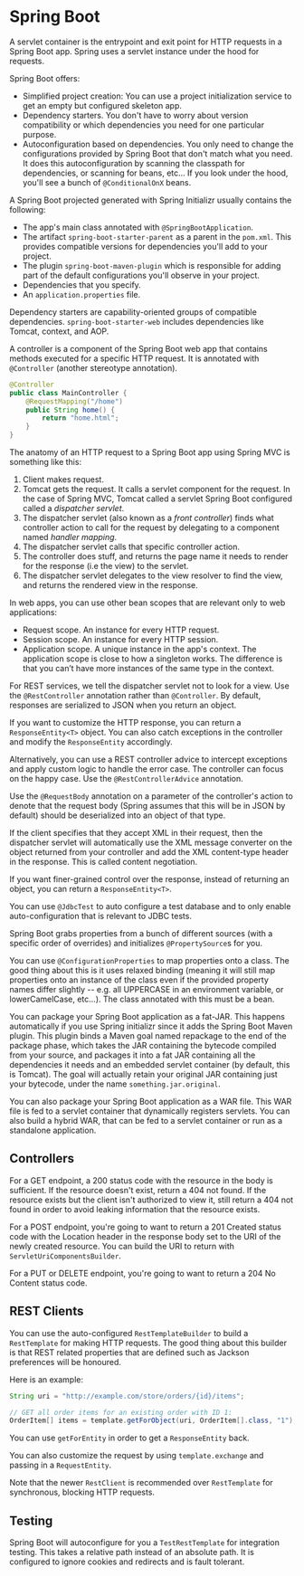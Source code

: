 # Spring Boot

A servlet container is the entrypoint and exit point for HTTP requests in a Spring Boot app. Spring uses a servlet instance under the hood for requests.

Spring Boot offers:
- Simplified project creation: You can use a project initialization service to get an empty but configured skeleton app.
- Dependency starters. You don't have to worry about version compatibility or which dependencies you need for one particular purpose.
- Autoconfiguration based on dependencies. You only need to change the configurations provided by Spring Boot that don't match what you need. It does this autoconfiguration by scanning the classpath for dependencies, or scanning for beans, etc... If you look under the hood, you'll see a bunch of `@ConditionalOnX` beans.

A Spring Boot projected generated with Spring Initializr usually contains the following:
- The app's main class annotated with `@SpringBootApplication`.
- The artifact `spring-boot-starter-parent` as a parent in the `pom.xml`. This provides compatible versions for dependencies you'll add to your project.
- The plugin `spring-boot-maven-plugin` which is responsible for adding part of the default configurations you'll observe in your project.
- Dependencies that you specify.
- An `application.properties` file.

Dependency starters are capability-oriented groups of compatible dependencies. `spring-boot-starter-web` includes dependencies like Tomcat, context, and AOP.

A controller is a component of the Spring Boot web app that contains methods executed for a specific HTTP request. It is annotated with `@Controller` (another stereotype annotation).

```java
@Controller
public class MainController {
    @RequestMapping("/home")
    public String home() {
        return "home.html";
    }
}
```

The anatomy of an HTTP request to a Spring Boot app using Spring MVC is something like this:
1. Client makes request.
2. Tomcat gets the request. It calls a servlet component for the request. In the case of Spring MVC, Tomcat called a servlet Spring Boot configured called a *dispatcher servlet*.
3. The dispatcher servlet (also known as a *front controller*) finds what controller action to call for the request by delegating to a component named *handler mapping*.
4. The dispatcher servlet calls that specific controller action.
5. The controller does stuff, and returns the page name it needs to render for the response (i.e the view) to the servlet.
6. The dispatcher servlet delegates to the view resolver to find the view, and returns the rendered view in the response.

In web apps, you can use other bean scopes that are relevant only to web applications:
- Request scope. An instance for every HTTP request.
- Session scope. An instance for every HTTP session.
- Application scope. A unique instance in the app's context.  The application scope is close to how a singleton works. The difference is that you can’t have more instances of the same type in the context.

For REST services, we tell the dispatcher servlet not to look for a view. Use the `@RestController` annotation rather than `@Controller`. By default, responses are serialized to JSON when you return an object.

If you want to customize the HTTP response, you can return a `ResponseEntity<T>` object. You can also catch exceptions in the controller and modify the `ResponseEntity` accordingly.

Alternatively, you can use a REST controller advice to intercept exceptions and apply custom logic to handle the error case. The controller can focus on the happy case. Use the `@RestControllerAdvice` annotation.

Use the `@RequestBody` annotation on a parameter of the controller's action to denote that the request body (Spring assumes that this will be in JSON by default) should be deserialized into an object of that type.

If the client specifies that they accept XML in their request, then the dispatcher servlet will automatically use the XML message converter on the object returned from your controller and add the XML content-type header in the response. This is called content negotiation.

If you want finer-grained control over the response, instead of returning an object, you can return a `ResponseEntity<T>`.

You can use `@JdbcTest` to auto configure a test database and to only enable auto-configuration that is relevant to JDBC tests.

Spring Boot grabs properties from a bunch of different sources (with a specific order of overrides) and initializes `@PropertySource`s for you.

You can use `@ConfigurationProperties` to map properties onto a class. The good thing about this is it uses relaxed binding (meaning it will still map properties onto an instance of the class even if the provided property names differ slightly -- e.g. all UPPERCASE in an environment variable, or lowerCamelCase, etc...). The class annotated with this must be a bean.

You can package your Spring Boot application as a fat-JAR. This happens automatically if you use Spring initializr since it adds the Spring Boot Maven plugin. This plugin binds a Maven goal named repackage to the end of the package phase, which takes the JAR containing the bytecode compiled from your source, and packages it into a fat JAR containing all the dependencies it needs and an embedded servlet container (by default, this is Tomcat). The goal will actually retain your original JAR containing just your bytecode, under the name `something.jar.original`.

You can also package your Spring Boot application as a WAR file. This WAR file is fed to a servlet container that dynamically registers servlets. You can also build a hybrid WAR, that can be fed to a servlet container or run as a standalone application.

## Controllers

For a GET endpoint, a 200 status code with the resource in the body is sufficient. If the resource doesn't exist, return a 404 not found. If the resource exists but the client isn't authorized to view it, still return a 404 not found in order to avoid leaking information that the resource exists. 

For a POST endpoint, you're going to want to return a 201 Created status code with the Location header in the response body set to the URI of the newly created resource. You can build the URI to return with `ServletUriComponentsBuilder`.

For a PUT or DELETE endpoint, you're going to want to return a 204 No Content status code.

## REST Clients

You can use the auto-configured `RestTemplateBuilder` to build a `RestTemplate` for making HTTP requests. The good thing about this builder is that REST related properties that are defined such as Jackson preferences will be honoured.

Here is an example:
```java
String uri = "http://example.com/store/orders/{id}/items";

// GET all order items for an existing order with ID 1:
OrderItem[] items = template.getForObject(uri, OrderItem[].class, "1");
```

You can use `getForEntity` in order to get a `ResponseEntity` back.

You can also customize the request by using `template.exchange` and passing in a `RequestEntity`.

Note that the newer `RestClient` is recommended over `RestTemplate` for synchronous, blocking HTTP requests.

## Testing

Spring Boot will autoconfigure for you a `TestRestTemplate` for integration testing. This takes a relative path instead of an absolute path. It is configured to ignore cookies and redirects and is fault tolerant.